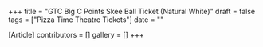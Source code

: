 +++
title = "GTC Big C Points Skee Ball Ticket (Natural White)"
draft = false
tags = ["Pizza Time Theatre Tickets"]
date = ""

[Article]
contributors = []
gallery = []
+++